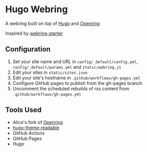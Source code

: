 # Hugo Webring

A webring built on top of [Hugo](https://gohugo.io/) and [Openring](https://github.com/wheresalice/openring)

Inspired by [webring-starter](https://github.com/krusynth/webring-starter)

## Configuration

1. Set your site name and URL in `config/_default/config.yml`, `config/_default/params.yml` and `static/webring.js`
2. Edit your sites in `static/sites.json`
3. Edit your site's hostname in `.github/workflows/gh-pages.yml`
4. Configure GitHub pages to publish from the gh-pages branch
5. Uncomment the scheduled rebuilds of rss content from `.github/workflows/gh-pages.yml`

## Tools Used

- Alice's fork of [Openring](https://github.com/wheresalice/openring)
- [hugo-theme-readable](https://github.com/cjtheham/hugo-theme-readable)
- GitHub Actions
- GitHub Pages
- Hugo
